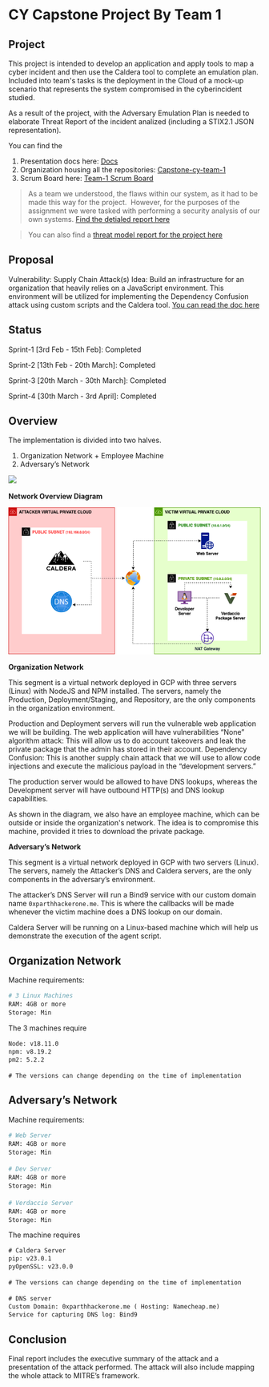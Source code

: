 # CY Capstone Project By Team 1

## Project 

This project is intended to develop an application and apply tools to map a cyber incident and then use the Caldera tool to complete an emulation plan. Included into team's tasks is the deployment in the Cloud of a mock-up scenario that represents the system compromised in the cyberincident studied. 

As a result of the project, with the Adversary Emulation Plan is needed to elaborate Threat Report of the incident analized (including a STIX2.1 JSON representation). 

You can find the 
1. Presentation docs here: [Docs](https://github.com/capstone-cy-team-1/capstone-cy-team-1.github.io/tree/main/public)
2. Organization housing all the repositories: [Capstone-cy-team-1](https://github.com/capstone-cy-team-1/)
3. Scrum Board here: [Team-1 Scrum Board](https://github.com/orgs/capstone-cy-team-1/projects/1)

> As a team we understood, the flaws within our system, as it had to be made this way for the project.  However, for the purposes of the assignment we were tasked with performing a security analysis of our own systems. [Find the detialed report here](https://github.com/capstone-cy-team-1/capstone-cy-team-1.github.io/blob/main/public/Submitted-docs/Security%20Analysis%20.pdf)

> You can also find a [threat model report for the project here](https://github.com/capstone-cy-team-1/capstone-cy-team-1.github.io/blob/main/public/Submitted-docs/Threat%20Modeling%20Report.pdf)

## Proposal 

Vulnerability: Supply Chain Attack(s)
Idea: Build an infrastructure for an organization that heavily relies on a JavaScript environment. This environment will be utilized for implementing the Dependency Confusion attack using custom scripts and the Caldera tool. [You can read the doc here](https://github.com/capstone-cy-team-1/capstone-cy-team-1.github.io/blob/main/public/Submitted-docs/Project%20Proposal.pdf)

## Status

Sprint-1 [3rd Feb - 15th Feb]:  Completed 

Sprint-2 [13th Feb - 20th March]:  Completed 

Sprint-3 [20th March - 30th March]:  Completed

Sprint-4 [30th March - 3rd April]: Completed

## Overview

The implementation is divided into two halves.
1. Organization Network + Employee Machine
2. Adversary’s Network

![](/public/file_1.drawio.png)

**Network Overview Diagram**

![](/public/network_overview.png)

**Organization Network**

This segment is a virtual network deployed in GCP with three servers (Linux) with NodeJS and NPM installed. The servers, namely the Production, Deployment/Staging, and Repository, are the only components in the organization environment.

Production and Deployment servers will run the vulnerable web application we will be building. The web application will have vulnerabilities 
“None” algorithm attack:  This will allow us to do account takeovers and leak the private package that the admin has stored in their account.
Dependency Confusion: This is another supply chain attack that we will use to allow code injections and execute the malicious payload in the “development servers.”

The production server would be allowed to have DNS lookups, whereas the Development server will have outbound HTTP(s) and DNS lookup capabilities.

As shown in the diagram, we also have an employee machine, which can be outside or inside the organization's network. The idea is to compromise this machine, provided it tries to download the private package.


**Adversary’s Network**

This segment is a virtual network deployed in GCP with two servers (Linux). The servers, namely the Attacker’s DNS and Caldera servers, are the only components in the adversary’s environment.

The attacker’s DNS Server will run a Bind9 service with our custom domain name `0xparthhackerone.me`. This is where the callbacks will be made whenever the victim machine does a DNS lookup on our domain.

Caldera Server will be running on a Linux-based machine which will help us demonstrate the execution of the agent script.

## Organization Network

Machine requirements:

```bash
# 3 Linux Machines
RAM: 4GB or more
Storage: Min
```

The 3 machines require 

```
Node: v18.11.0
npm: v8.19.2
pm2: 5.2.2

# The versions can change depending on the time of implementation
```

## Adversary’s Network

Machine requirements:

```bash
# Web Server
RAM: 4GB or more
Storage: Min

# Dev Server
RAM: 4GB or more
Storage: Min

# Verdaccio Server
RAM: 4GB or more
Storage: Min
```

The machine requires 

```
# Caldera Server
pip: v23.0.1
pyOpenSSL: v23.0.0

# The versions can change depending on the time of implementation

# DNS server
Custom Domain: 0xparthhackerone.me ( Hosting: Namecheap.me)
Service for capturing DNS log: Bind9

```

## Conclusion
Final report includes the executive summary of the attack and a presentation of the attack performed. The attack will also include mapping the whole attack to MITRE’s framework.


